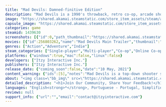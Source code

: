 ```yaml
---
title: "Mad Devils: Damned-finitive Edition"
description: "Mad Devils is a 1990's throwback, retro co-op, arcade shooter set in a twisted WWII setting. What does an Allied special forces squad who hunt Nazi occultists do when betrayed, killed, and resurrected as demons, lost and disoriented in ruined hellscape? Their job."
image: "https://shared.akamai.steamstatic.com/store_item_assets/steam/apps/1439630/header.jpg?t=1723753309"
capsule_image: "https://shared.akamai.steamstatic.com/store_item_assets/steam/apps/1439630/capsule_231x87.jpg?t=1723753309"
categories: game
steamid: 1439630
screenshots: [{"id":0,"path_thumbnail":"https://shared.akamai.steamstatic.com/store_item_assets/steam/apps/1439630/ss_0a209109d86fa8ae3f05985dd5eb4c818483f8f8.600x338.jpg?t=1723753309","path_full":"https://shared.akamai.steamstatic.com/store_item_assets/steam/apps/1439630/ss_0a209109d86fa8ae3f05985dd5eb4c818483f8f8.1920x1080.jpg?t=1723753309"},{"id":1,"path_thumbnail":"https://shared.akamai.steamstatic.com/store_item_assets/steam/apps/1439630/ss_7ae187482c11a8723c769ba0fd3095a89f126ca2.600x338.jpg?t=1723753309","path_full":"https://shared.akamai.steamstatic.com/store_item_assets/steam/apps/1439630/ss_7ae187482c11a8723c769ba0fd3095a89f126ca2.1920x1080.jpg?t=1723753309"},{"id":2,"path_thumbnail":"https://shared.akamai.steamstatic.com/store_item_assets/steam/apps/1439630/ss_31bf4e3d69df9d6ccb087f01adbf51ea2f1416d9.600x338.jpg?t=1723753309","path_full":"https://shared.akamai.steamstatic.com/store_item_assets/steam/apps/1439630/ss_31bf4e3d69df9d6ccb087f01adbf51ea2f1416d9.1920x1080.jpg?t=1723753309"},{"id":3,"path_thumbnail":"https://shared.akamai.steamstatic.com/store_item_assets/steam/apps/1439630/ss_ce5886496f5212ea187da098bbb3613d32aca9f9.600x338.jpg?t=1723753309","path_full":"https://shared.akamai.steamstatic.com/store_item_assets/steam/apps/1439630/ss_ce5886496f5212ea187da098bbb3613d32aca9f9.1920x1080.jpg?t=1723753309"},{"id":4,"path_thumbnail":"https://shared.akamai.steamstatic.com/store_item_assets/steam/apps/1439630/ss_2b1bf4fe1757f6f58b43a963b014e67c8fee9403.600x338.jpg?t=1723753309","path_full":"https://shared.akamai.steamstatic.com/store_item_assets/steam/apps/1439630/ss_2b1bf4fe1757f6f58b43a963b014e67c8fee9403.1920x1080.jpg?t=1723753309"},{"id":5,"path_thumbnail":"https://shared.akamai.steamstatic.com/store_item_assets/steam/apps/1439630/ss_25961ef2db9372f26713f28535a6f545e880b895.600x338.jpg?t=1723753309","path_full":"https://shared.akamai.steamstatic.com/store_item_assets/steam/apps/1439630/ss_25961ef2db9372f26713f28535a6f545e880b895.1920x1080.jpg?t=1723753309"}]
movies: [{"id":256803262,"name":"Mad Devils Main Trailer","thumbnail":"https://shared.akamai.steamstatic.com/store_item_assets/steam/apps/256803262/movie.293x165.jpg?t=1723599809","webm":{"480":"http://video.akamai.steamstatic.com/store_trailers/256803262/movie480_vp9.webm?t=1723599809","max":"http://video.akamai.steamstatic.com/store_trailers/256803262/movie_max_vp9.webm?t=1723599809"},"mp4":{"480":"http://video.akamai.steamstatic.com/store_trailers/256803262/movie480.mp4?t=1723599809","max":"http://video.akamai.steamstatic.com/store_trailers/256803262/movie_max.mp4?t=1723599809"},"highlight":true},{"id":256803263,"name":"Mad Devils Gameplay","thumbnail":"https://shared.akamai.steamstatic.com/store_item_assets/steam/apps/256803263/movie.293x165.jpg?t=1606145247","webm":{"480":"http://video.akamai.steamstatic.com/store_trailers/256803263/movie480_vp9.webm?t=1606145247","max":"http://video.akamai.steamstatic.com/store_trailers/256803263/movie_max_vp9.webm?t=1606145247"},"mp4":{"480":"http://video.akamai.steamstatic.com/store_trailers/256803263/movie480.mp4?t=1606145247","max":"http://video.akamai.steamstatic.com/store_trailers/256803263/movie_max.mp4?t=1606145247"},"highlight":true}]
genres: ["Action","Adventure","Indie"]
steam_categories: ["Single-player","Multi-player","Co-op","Online Co-op","Shared/Split Screen Co-op","Shared/Split Screen","Steam Achievements","Full controller support","Steam Cloud","Remote Play Together","Family Sharing"]
platforms: {"windows":true,"mac":false,"linux":false}
developers: ["Itzy Interactive Inc."]
publishers: ["Itzy Interactive Inc."]
release_date: {"coming_soon":false,"date":"10 May, 2021"}
content_warning: {"ids":[5],"notes":"Mad Devils is a top-down shooter set in an alternative reality of WWII. Its violence comes in the form of shooting fictional enemies and bosses. This violence is coupled with minor amounts of blood and body impact. There's no drug, alcohol abuse, or self-harm or sexual acts. "}
about: "<img class=\"bb_img\" src=\"https://shared.akamai.steamstatic.com/store_item_assets/steam/apps/1439630/extras/MadDevilsGif_1_.gif?t=1723753309\" /><h2 class=\"bb_tag\">HEROES NEVER DIE, THEY JUST REDEPLOY IN HELL!</h2><br>In the final days of WW2, a desperate Nazi war machine embraces the occult. The maniacal Major Strauss plans to open the gates of Hell itself. The Mad Devils are deployed to thwart this unhinged plan, but sometimes, heroism isn’t enough. Defeated, lost and damned, the Mad Devils regroup in the underworld for one final mission.<h2 class=\"bb_tag\">EIGHT DEMONIC GI's, EIGHT SETS OF POWERS, EIGHT PATHS TO VICTORY</h2><br>Cast into the abyss, the revenant Sergeant Jack Asher explores hell to reassemble his fallen squad. Each team member has been warped here, twisted and gifted demonic powers. Your expert crew are now armed with elemental and ethereal magics. Master them all and finish your fight.<br><br><img class=\"bb_img\" src=\"https://shared.akamai.steamstatic.com/store_item_assets/steam/apps/1439630/extras/Mad_Devils_2.gif?t=1723753309\" /><h2 class=\"bb_tag\">FIGHT FIRE WITH HELLFIRE</h2><br>It’ll take more than guns to smash the Nazi’s demonic ambitions. You’ll need the most chthonic weapons you can get your hands on and enough magic to light up the stygian void. Collect demonic crystals to empower weapons, develop your powers, and earn experience through violence.<h2 class=\"bb_tag\">HELL ITSELF: MORE THAN FIRE AND BRIMSTONE</h2>The netherworld is a strange and varied place. Large parts are a perpetually-burning wasteland, others are twisted reflections of the mortal world, dense with choking overgrowth, frozen by sombre winds or fortified by damned Nazi legions.<h2 class=\"bb_tag\">NAZIS: WORTH KILLING TWICE JUST TO MAKE SURE</h2><br>Hell was bad enough before WWII. Now it’s a warzone, populated with undead, ravenous demons and a legion of infernal Nazis. They didn’t get the message when they died the first time - time to repeat the lesson, loud and clear.<h2 class=\"bb_tag\">FEATURES</h2><br><ul class=\"bb_ul\"><li>The roster of playable demon soldiers expands from six to eight, each with unique abilities and weapons.  Fight side-by-side with either a friend or AI squad mate<br></li><li>1990's Retro Co-op Shooter Action<br></li><li>Enjoy a rich story campaign penned by UK author, <i>Dr. Greg Buchanan</i>, whose credits include  <i>No Man’s Sky: Atlas Rises</i>, <i>Paper Brexit</i> and <i>Metro Exodus</i><br></li><li>Elemental weapon upgrades have been boosted, unleashing devastating new effects and strategies against the demonic hordes. Fire, ice, and light and dark will bend to your will<br></li><li>Use upgradeable demonic powers and WWII inspired weaponry as you wage war against Nazi Monsters</li></ul>"
detailed_description: "<h1>Join Our Community, Share Your Feedback!</h1><p></p><br><h1>About the Game</h1><img class=\"bb_img\" src=\"https://shared.akamai.steamstatic.com/store_item_assets/steam/apps/1439630/extras/MadDevilsGif_1_.gif?t=1723753309\" /><h2 class=\"bb_tag\">HEROES NEVER DIE, THEY JUST REDEPLOY IN HELL!</h2><br>In the final days of WW2, a desperate Nazi war machine embraces the occult. The maniacal Major Strauss plans to open the gates of Hell itself. The Mad Devils are deployed to thwart this unhinged plan, but sometimes, heroism isn’t enough. Defeated, lost and damned, the Mad Devils regroup in the underworld for one final mission.<h2 class=\"bb_tag\">EIGHT DEMONIC GI's, EIGHT SETS OF POWERS, EIGHT PATHS TO VICTORY</h2><br>Cast into the abyss, the revenant Sergeant Jack Asher explores hell to reassemble his fallen squad. Each team member has been warped here, twisted and gifted demonic powers. Your expert crew are now armed with elemental and ethereal magics. Master them all and finish your fight.<br><br><img class=\"bb_img\" src=\"https://shared.akamai.steamstatic.com/store_item_assets/steam/apps/1439630/extras/Mad_Devils_2.gif?t=1723753309\" /><h2 class=\"bb_tag\">FIGHT FIRE WITH HELLFIRE</h2><br>It’ll take more than guns to smash the Nazi’s demonic ambitions. You’ll need the most chthonic weapons you can get your hands on and enough magic to light up the stygian void. Collect demonic crystals to empower weapons, develop your powers, and earn experience through violence.<h2 class=\"bb_tag\">HELL ITSELF: MORE THAN FIRE AND BRIMSTONE</h2>The netherworld is a strange and varied place. Large parts are a perpetually-burning wasteland, others are twisted reflections of the mortal world, dense with choking overgrowth, frozen by sombre winds or fortified by damned Nazi legions.<h2 class=\"bb_tag\">NAZIS: WORTH KILLING TWICE JUST TO MAKE SURE</h2><br>Hell was bad enough before WWII. Now it’s a warzone, populated with undead, ravenous demons and a legion of infernal Nazis. They didn’t get the message when they died the first time - time to repeat the lesson, loud and clear.<h2 class=\"bb_tag\">FEATURES</h2><br><ul class=\"bb_ul\"><li>The roster of playable demon soldiers expands from six to eight, each with unique abilities and weapons.  Fight side-by-side with either a friend or AI squad mate<br></li><li>1990's Retro Co-op Shooter Action<br></li><li>Enjoy a rich story campaign penned by UK author, <i>Dr. Greg Buchanan</i>, whose credits include  <i>No Man’s Sky: Atlas Rises</i>, <i>Paper Brexit</i> and <i>Metro Exodus</i><br></li><li>Elemental weapon upgrades have been boosted, unleashing devastating new effects and strategies against the demonic hordes. Fire, ice, and light and dark will bend to your will<br></li><li>Use upgradeable demonic powers and WWII inspired weaponry as you wage war against Nazi Monsters</li></ul>"
languages: "English<strong>*</strong>, Portuguese - Portugal, Simplified Chinese, Traditional Chinese<br><strong>*</strong>languages with full audio support"
reviews: null
support_info: {"url":"","email":"contact@itzyinteractive.com"}
---
```


